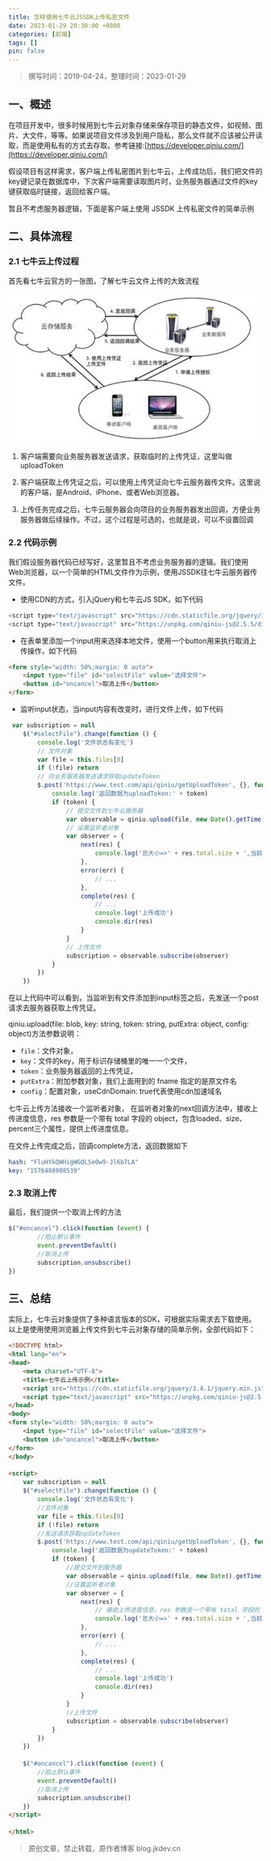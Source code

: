 ```yaml
---
title: 怎样使用七牛云JSSDK上传私密文件
date: 2023-01-29 20:30:00 +0800
categories: [前端]
tags: []
pin: false
---
```


> 撰写时间：2019-04-24，整理时间：2023-01-29

## 一、概述

在项目开发中，很多时候用到七牛云对象存储来保存项目的静态文件，如视频、图片、大文件，等等。如果说项目文件涉及到用户隐私，那么文件就不应该被公开读取，而是使用私有的方式去存取。参考链接:[https://developer.qiniu.com/](https://developer.qiniu.com/)

假设项目有这样需求，客户端上传私密图片到七牛云，上传成功后，我们把文件的key键记录在数据库中，下次客户端需要读取图片时，业务服务器通过文件的key键获取临时链接，返回给客户端。

暂且不考虑服务器逻辑，下面是客户端上使用 JSSDK 上传私密文件的简单示例

## 二、具体流程

### 2.1 七牛云上传过程

首先看七牛云官方的一张图，了解七牛云文件上传的大致流程

![01.png](/img/frontend/03-01.png)

1. 客户端需要向业务服务器发送请求，获取临时的上传凭证，这里叫做 uploadToken

2. 客户端获取上传凭证之后，可以使用上传凭证向七牛云服务器传文件。这里说的客户端，是Android、iPhone、或者Web浏览器。

3. 上传任务完成之后，七牛云服务器会向项目的业务服务器发出回调，方便业务服务器做后续操作。不过，这个过程是可选的，也就是说，可以不设置回调

### 2.2 代码示例

我们假设服务器代码已经写好，这里暂且不考虑业务服务器的逻辑。我们使用Web浏览器，以一个简单的HTML文件作为示例，使用JSSDK往七牛云服务器传文件。

- 使用CDN的方式，引入jQuery和七牛云JS SDK，如下代码

```javascript
<script type="text/javascript" src="https://cdn.staticfile.org/jquery/3.4.1/jquery.min.js"></script>
<script type="text/javascript" src="https://unpkg.com/qiniu-js@2.5.5/dist/qiniu.min.js"></script>
```

- 在表单里添加一个input用来选择本地文件，使用一个button用来执行取消上传操作，如下代码

```html
<form style="width: 50%;margin: 0 auto">
    <input type="file" id="selectFile" value="选择文件">
    <button id="oncancel">取消上传</button>
</form>
```

- 监听input状态，当input内容有改变时，进行文件上传，如下代码

```javascript
 var subscription = null
    $("#selectFile").change(function () {
        console.log('文件状态有变化')
        // 文件对象
        var file = this.files[0]
        if (!file) return
        // 向业务服务器发送请求获取updateToken
        $.post('https://www.test.com/api/qiniu/getUploadToken', {}, function (token) {
            console.log('返回数据为uploadToken:' + token)
            if (token) {
                // 提交文件到七牛云服务器
                var observable = qiniu.upload(file, new Date().getTime(), token, {fname: file.name}, {useCdnDomain: true})
                // 设置监听者对象
                var observer = {
                    next(res) {
                        console.log('总大小=>' + res.total.size + ',当前已上传大小=>' + res.total.loaded + ',当前进度=>' + res.total.percent)
                    },
                    error(err) {
                        // ...
                    },
                    complete(res) {
                        // ...
                        console.log('上传成功')
                        console.dir(res)
                    }
                }
                // 上传文件
                subscription = observable.subscribe(observer)
            }
        })
    })
```

在以上代码中可以看到，当监听到有文件添加到input标签之后，先发送一个post请求去服务器获取上传凭证。

qiniu.upload(file: blob, key: string, token: string, putExtra: object, config: object)方法参数说明：

- `file`：文件对象，
- `key`：文件的key，用于标识存储桶里的唯一一个文件，
- `token`：业务服务器返回的上传凭证，
- `putExtra`：附加参数对象，我们上面用到的 fname 指定的是原文件名
- `config`：配置对象，useCdnDomain: true代表使用cdn加速域名

七牛云上传方法接收一个监听者对象， 在监听者对象的next回调方法中，接收上传进度信息，res 参数是一个带有 total 字段的 object，包含loaded、size、percent三个属性，提供上传进度信息。

在文件上传完成之后，回调complete方法，返回数据如下

```yaml
hash: "FluHYkQWHigWGQLSe0w9-Jl6b7LA"
key: "1576488908539"
```

### 2.3 取消上传

最后，我们提供一个取消上传的方法

```javascript
$("#oncancel").click(function (event) {
        //阻止默认事件
        event.preventDefault()
        //取消上传
        subscription.unsubscribe()
})
```

## 三、总结

实际上，七牛云对象提供了多种语言版本的SDK，可根据实际需求去下载使用。以上是使用使用浏览器上传文件到七牛云对象存储的简单示例，全部代码如下：

```html
<!DOCTYPE html>
<html lang="en">
<head>
    <meta charset="UTF-8">
    <title>七牛云上传示例</title>
    <script src="https://cdn.staticfile.org/jquery/3.4.1/jquery.min.js"></script>
    <script type="text/javascript" src="https://unpkg.com/qiniu-js@2.5.5/dist/qiniu.min.js"></script>
</head>
<body>
<form style="width: 50%;margin: 0 auto">
    <input type="file" id="selectFile" value="选择文件">
    <button id="oncancel">取消上传</button>
</form>
</body>

<script>
    var subscription = null
    $("#selectFile").change(function () {
        console.log('文件状态有变化')
        //文件对象
        var file = this.files[0]
        if (!file) return
        //发送请求获取updateToken
        $.post('https://www.test.com/api/qiniu/getUploadToken', {}, function (token) {
            console.log('返回数据为updateToken:' + token)
            if (token) {
                //提交文件到服务器
                var observable = qiniu.upload(file, new Date().getTime(), token, {fname: file.name}, {useCdnDomain: true})
                //设置监听者对象
                var observer = {
                    next(res) {
                        // 接收上传进度信息，res 参数是一个带有 total 字段的 object，包含loaded、size、percent三个属性，提供上传进度信息。
                        console.log('总大小=>' + res.total.size + ',当前已上传大小=>' + res.total.loaded + ',当前进度=>' + res.total.percent)
                    },
                    error(err) {
                        // ...
                    },
                    complete(res) {
                        // ...
                        console.log('上传成功')
                        console.dir(res)
                    }
                }
                //上传文件
                subscription = observable.subscribe(observer)
            }
        })
    })

    $("#oncancel").click(function (event) {
        //阻止默认事件
        event.preventDefault()
        //取消上传
        subscription.unsubscribe()
    })
</script>

</html>
```

>原创文章，禁止转载，原作者博客 blog.jkdev.cn
